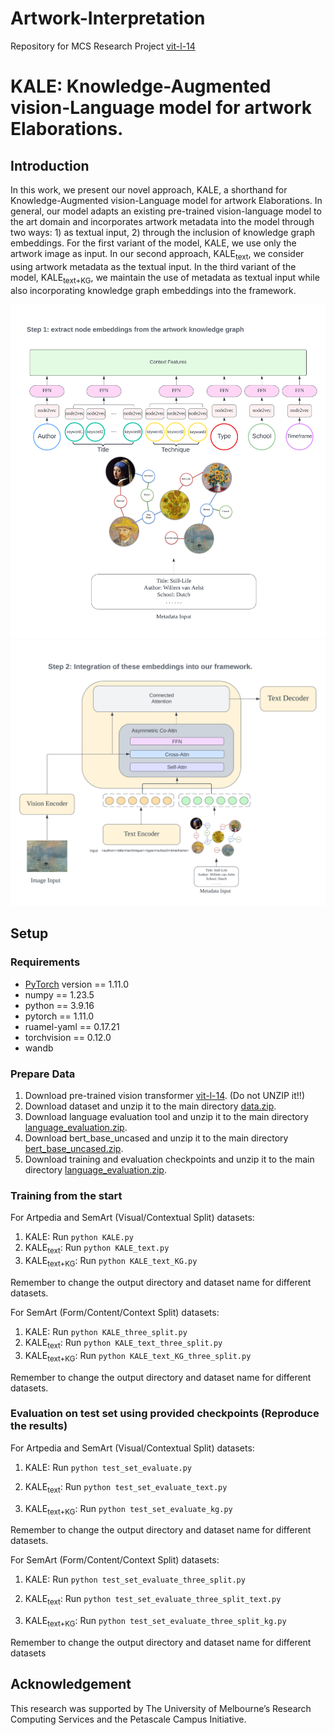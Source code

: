 # Artwork-Interpretation
Repository for MCS Research Project 
[vit-l-14](https://drive.google.com/file/d/1d14j4Lui-VnkFKwkd2YCEbvl2c9Ig5je/view)
# KALE: Knowledge-Augmented vision-Language model for artwork Elaborations.




## Introduction
In this work, we present our novel approach, KALE, a shorthand for Knowledge-Augmented vision-Language model for artwork Elaborations. In general, our model adapts an existing pre-trained vision-language model to the art domain and incorporates artwork metadata into the model through two ways: 1) as textual input, 2) through the inclusion of knowledge graph embeddings. For the first variant of the model, KALE, we use only the artwork image as input. In our second approach, KALE<sub>text</sub>, we consider using artwork metadata as the textual input. In the third variant of the model, KALE<sub>text+KG</sub>, we maintain the use of metadata as textual input while also incorporating knowledge graph embeddings into the framework.

<img src="model_architecture1.png" width="600"> 
<img src="model_architecture2.png" width="600"> 


## Setup


### Requirements
* [PyTorch](https://pytorch.org/) version == 1.11.0
* numpy == 1.23.5
* python == 3.9.16
* pytorch == 1.11.0
* ruamel-yaml == 0.17.21
* torchvision == 0.12.0
* wandb

### Prepare Data
1. Download pre-trained vision transformer [vit-l-14](https://drive.google.com/file/d/1d14j4Lui-VnkFKwkd2YCEbvl2c9Ig5je/view). (Do not UNZIP it!!)
2. Download dataset and unzip it to the main directory [data.zip](https://drive.google.com/file/d/1d14j4Lui-VnkFKwkd2YCEbvl2c9Ig5je/view).
3. Download language evaluation tool and unzip it to the main directory [language_evaluation.zip](https://drive.google.com/file/d/1d14j4Lui-VnkFKwkd2YCEbvl2c9Ig5je/view).
4. Download bert_base_uncased and unzip it to the main directory [bert_base_uncased.zip](https://drive.google.com/file/d/1d14j4Lui-VnkFKwkd2YCEbvl2c9Ig5je/view).
5. Download training and evaluation checkpoints and unzip it to the main directory [language_evaluation.zip](https://drive.google.com/file/d/1d14j4Lui-VnkFKwkd2YCEbvl2c9Ig5je/view).

### Training from the start
For Artpedia and SemArt (Visual/Contextual Split) datasets:

1. KALE: Run ```python KALE.py```
2. KALE<sub>text</sub>: Run ```python KALE_text.py```
3. KALE<sub>text+KG</sub>: Run ```python KALE_text_KG.py```

Remember to change the output directory and dataset name for different datasets.

For SemArt (Form/Content/Context Split) datasets:

1. KALE: Run ```python KALE_three_split.py```
2. KALE<sub>text</sub>: Run ```python KALE_text_three_split.py```
3. KALE<sub>text+KG</sub>: Run ```python KALE_text_KG_three_split.py```

Remember to change the output directory and dataset name for different datasets.

### Evaluation on test set using provided checkpoints (Reproduce the results)
For Artpedia and SemArt (Visual/Contextual Split) datasets:

1. KALE: Run ```python test_set_evaluate.py```

2. KALE<sub>text</sub>: Run ```python test_set_evaluate_text.py```

3. KALE<sub>text+KG</sub>: Run ```python test_set_evaluate_kg.py```

Remember to change the output directory and dataset name for different datasets.

For SemArt (Form/Content/Context Split) datasets:

1. KALE: Run ```python test_set_evaluate_three_split.py```

2. KALE<sub>text</sub>: Run ```python test_set_evaluate_three_split_text.py```

3. KALE<sub>text+KG</sub>: Run ```python test_set_evaluate_three_split_kg.py```

Remember to change the output directory and dataset name for different datasets

### 
## Acknowledgement

This research was supported by The University of Melbourne’s Research Computing Services and the Petascale Campus Initiative.


